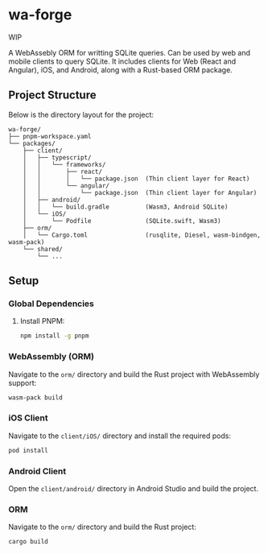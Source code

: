 # wa-forge

WIP

A WebAssebly ORM for writting SQLite queries. Can be used by web and mobile clients to query SQLite. It includes clients for Web (React and Angular), iOS, and Android, along with a Rust-based ORM package.

## Project Structure

Below is the directory layout for the project:

```plaintext
wa-forge/
├── pnpm-workspace.yaml
└── packages/
    ├── client/
    │   ├── typescript/
    │   │   └── frameworks/
    │   │       ├── react/
    │   │       │   └── package.json  (Thin client layer for React)
    │   │       └── angular/
    │   │           └── package.json  (Thin client layer for Angular)
    │   ├── android/
    │   │   └── build.gradle          (Wasm3, Android SQLite)
    │   └── iOS/
    │       └── Podfile               (SQLite.swift, Wasm3)
    ├── orm/
    │   └── Cargo.toml                (rusqlite, Diesel, wasm-bindgen, wasm-pack)
    └── shared/
        └── ...
```

## Setup

### Global Dependencies

1. Install PNPM:
    ```bash
    npm install -g pnpm
    ```

### WebAssembly (ORM)

Navigate to the `orm/` directory and build the Rust project with WebAssembly support:

```bash
wasm-pack build
```

### iOS Client

Navigate to the `client/iOS/` directory and install the required pods:

```bash
pod install
```

### Android Client

Open the `client/android/` directory in Android Studio and build the project.

### ORM

Navigate to the `orm/` directory and build the Rust project:

```bash
cargo build
```